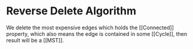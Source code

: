 # Reverse Delete Algorithm

We delete the most expensive edges which holds the [[Connected]] property, which also means the edge is contained in some [[Cycle]], then  result will be a [[MST]].